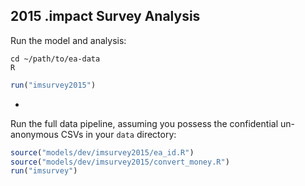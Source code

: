 ## 2015 .impact Survey Analysis

Run the model and analysis:

```
cd ~/path/to/ea-data
R
```

```R
run("imsurvey2015")
```

-

Run the full data pipeline, assuming you possess the confidential un-anonymous CSVs in your `data` directory:

```R
source("models/dev/imsurvey2015/ea_id.R")
source("models/dev/imsurvey2015/convert_money.R")
run("imsurvey")
```
